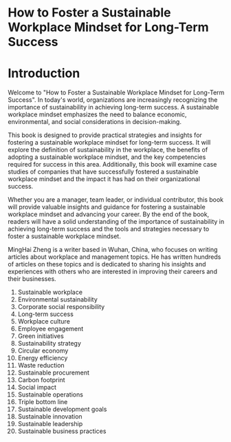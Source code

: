 # How to Foster a Sustainable Workplace Mindset for Long-Term Success

# Introduction

Welcome to "How to Foster a Sustainable Workplace Mindset for Long-Term Success". In today's world, organizations are increasingly recognizing the importance of sustainability in achieving long-term success. A sustainable workplace mindset emphasizes the need to balance economic, environmental, and social considerations in decision-making.

This book is designed to provide practical strategies and insights for fostering a sustainable workplace mindset for long-term success. It will explore the definition of sustainability in the workplace, the benefits of adopting a sustainable workplace mindset, and the key competencies required for success in this area. Additionally, this book will examine case studies of companies that have successfully fostered a sustainable workplace mindset and the impact it has had on their organizational success.

Whether you are a manager, team leader, or individual contributor, this book will provide valuable insights and guidance for fostering a sustainable workplace mindset and advancing your career. By the end of the book, readers will have a solid understanding of the importance of sustainability in achieving long-term success and the tools and strategies necessary to foster a sustainable workplace mindset.

MingHai Zheng is a writer based in Wuhan, China, who focuses on writing articles about workplace and management topics. He has written hundreds of articles on these topics and is dedicated to sharing his insights and experiences with others who are interested in improving their careers and their businesses.



1. Sustainable workplace
2. Environmental sustainability
3. Corporate social responsibility
4. Long-term success
5. Workplace culture
6. Employee engagement
7. Green initiatives
8. Sustainability strategy
9. Circular economy
10. Energy efficiency
11. Waste reduction
12. Sustainable procurement
13. Carbon footprint
14. Social impact
15. Sustainable operations
16. Triple bottom line
17. Sustainable development goals
18. Sustainable innovation
19. Sustainable leadership
20. Sustainable business practices

